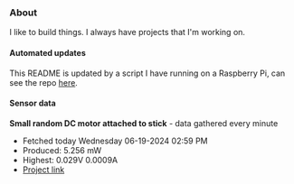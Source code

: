 ### About
I like to build things. I always have projects that I'm working on.

#### Automated updates
This README is updated by a script I have running on a Raspberry Pi, can see the repo [here](https://github.com/jdc-cunningham/raspi-git-repo-updater).

#### Sensor data


**Small random DC motor attached to stick** - data gathered every minute
- Fetched today Wednesday 06-19-2024 02:59 PM
- Produced: 5.256 mW
- Highest: 0.029V 0.0009A
- [Project link](https://github.com/jdc-cunningham/turbine-raspi)